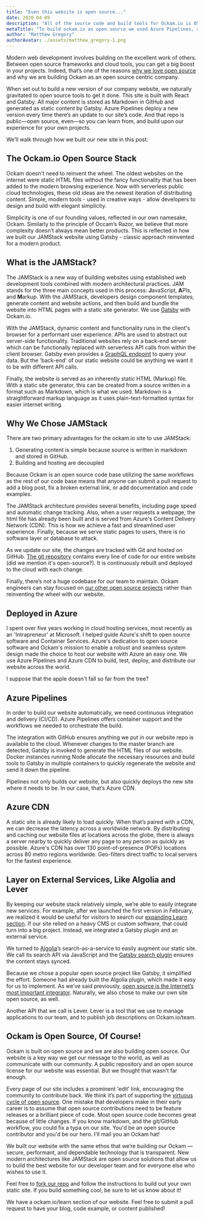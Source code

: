 ```yaml
---
title: "Even this website is open source..."
date: 2020-04-09
description: "All of the source code and build tools for Ockam.io is OSS. This is how we built it..."
metaTitle: "To build ockam.io as open source we used Azure Pipelines, a CDN, JAMstack, GitHub and a bunch of other awesome tools. This is how we did it."
author: "Matthew Gregory"
authorAvatar: ./assets/matthew_gregory-1.png
---
```


Modern web development involves building on the excellent work of others. Between open source frameworks and cloud tools, you can get a big boost in your projects. Indeed, that’s one of the reasons [why we love open source](https://www.ockam.io/learn/blog/why_we_love_open_source) and why we are building Ockam as an open source centric company.

When set out to build a new version of our company website, we naturally gravitated to open source tools to get it done. This site is built with React and Gatsby. All major content is stored as Markdown in GitHub and generated as static content by Gatsby. Azure Pipelines deploy a new version every time there’s an update to our site’s code. And that repo is public—open source, even—so you can learn from, and build upon our experience for your own projects.

We’ll walk through how we built our new site in this post:

## The Ockam.io Open Source Stack
Ockam doesn't need to reinvent the wheel. The oldest websites on the internet were static HTML files without the fancy functionality that has been added to the modern browsing experience. Now with serverless public cloud technologies, these old ideas are the newest iteration of distributing content. Simple, modern tools - used in creative ways - allow developers to design and build with elegant simplicity.

Simplicity is one of our founding values, reflected in our own namesake, Ockam. Similarly to the principle of Occam’s Razor, we believe that more complexity doesn’t always mean better products. This is reflected in how we built our JAMStack website using Gatsby - classic approach reinvented for a modern product.

## What is the JAMStack?
The JAMStack is a new way of building websites using established web development tools combined with modern architectural practices. JAM stands for the three main concepts used in this process: **J**avaScript, **A**PIs, and **M**arkup. With the JAMStack, developers design component templates, generate content and website actions, and then build and bundle the website into HTML pages with a static site generator. We use [Gatsby](https://www.gatsbyjs.org) with Ockam.io.

With the JAMStack, dynamic content and functionality runs in the client's browser for a performant user experience. APIs are used to abstract out server-side functionality. Traditional websites rely on a back-end server which can be functionally replaced with serverless API calls from within the client browser. Gatsby even provides a [GraphQL endpoint](https://www.gatsbyjs.org/tutorial/part-five/#introducing-graphiql) to query your data. But the 'back-end' of our static website could be anything we want it to be with different API calls.

Finally, the website is served as an inherently static HTML (Markup) file. With a static site generator, this can be created from a source written in a format such as Markdown, which is what we used. Markdown is a straightforward markup language as it uses plain-text-formatted syntax for easier internet writing.

## Why We Chose JAMStack
There are two primary advantages for the ockam.io site to use JAMStack:

1. Generating content is simple because source is written in markdown and stored in GitHub.
2. Building and hosting are decoupled

Because Ockam is an open source code base utilizing the same workflows as the rest of our code base means that anyone can submit a pull request to add a blog post, fix a broken external link, or add documentation and code examples.

The JAMStack architecture provides several benefits, including page speed and automatic change tracking. Also, when a user requests a webpage, the html file has already been built and is served from Azure's Content Delivery Network (CDN). This is how we achieve a fast and streamlined user experience. Finally, because we serve static pages to users, there is no software layer or database to attack.

As we update our site, the changes are tracked with Git and hosted on GitHub. [The git repository](https://github.com/ockam-network/website) contains every line of code for our entire website (did we mention it's open-source?). It is continuously rebuilt and deployed to the cloud with each change.

Finally, there’s not a huge codebase for our team to maintain. Ockam engineers can stay focused on [our other open source projects](https://github.com/ockam-network) rather than reinventing the wheel with our website.

## Deployed in Azure
I spent over five years working in cloud hosting services, most recently as an 'Intrapreneur' at Microsoft. I helped guide Azure's shift to open source software and Container Services. Azure's dedication to open source software and Ockam's mission to enable a robust and seamless system design made the choice to host our website with Azure an easy one. We use Azure Pipelines and Azure CDN to build, test, deploy, and distribute our website across the world.

I suppose that the apple doesn't fall so far from the tree?

## Azure Pipelines
In order to build our website automatically, we need continuous integration and delivery (CI/CD). Azure Pipelines offers container support and the workflows we needed to orchestrate the build.

The integration with GitHub ensures anything we put in our website repo is available to the cloud. Whenever changes to the master branch are detected, Gatsby is invoked to generate the HTML files of our website. Docker instances running Node allocate the necessary resources and build tools to Gatsby in multiple containers to quickly regenerate the website and send it down the pipeline.

Pipelines not only builds our website, but also quickly deploys the new site where it needs to be. In our case, that’s Azure CDN.

## Azure CDN
A static site is already likely to load quickly. When that’s paired with a CDN, we can decrease the latency across a worldwide network. By distributing and caching our website files at locations across the globe, there is always a server nearby to quickly deliver any page to any person as quickly as possible. Azure's CDN has over 130 point-of-presence (POPs) locations across 80 metro regions worldwide. Geo-filters direct traffic to local servers for the fastest experience.

## Layer on External Services, Like Algolia and Lever
By keeping our website stack relatively simple, we’re able to easily integrate new services. For example, after we launched the first version in February, we realized it would be useful for visitors to search our [expanding Learn section](https://www.ockam.io/learn). If our site relied on a heavy CMS or custom software, that could turn into a big project. Instead, we integrated a Gatsby plugin and an external service.

We turned to [Algolia](https://www.algolia.com/)’s search-as-a-service to easily augment our static site. We call its search API via JavaScript and the [Gatsby search plugin](https://www.gatsbyjs.org/docs/adding-search-with-algolia/) ensures the content stays synced.

Because we chose a popular open source project like Gatsby, it simplified the effort. Someone had already built the Algolia plugin, which made it easy for us to implement. As we’ve said previously, [open source is the Internet’s most important integrator](https://www.ockam.io/learn/blog/open_source_as_an_integrator/). Naturally, we also chose to make our own site open source, as well.

Another API that we call is Lever. Lever is a tool that we use to manage applications to our team, and to publish job descriptions on Ockam.io/team.

## Ockam is Open Source, Of Course!
Ockam is built on open source and we are also building open source. Our website is a key way we get our message to the world, as well as communicate with our community. A public repository and an open source license for our website was essential. But we thought that wasn’t far enough.

Every page of our site includes a prominent 'edit' link, encouraging the community to contribute back. We think it’s part of supporting the [virtuous cycle of open source](https://www.ockam.io/learn/blog/why_we_love_open_source/). One mistake that developers make in their early career is to assume that open source contributions need to be feature releases or a brilliant piece of code. Most open source code becomes great because of little changes. If you know markdown, and the git/GitHub workflow, you could fix a typa on our site. You'd be an open source contributor and you'd be our hero. I'll mail you an Ockam hat!

We built our website with the same ethos that we’re building our Ockam — secure, performant, and dependable technology that is transparent. New modern architectures like JAMStack are open source solutions that allow us to build the best website for our developer team and for everyone else who wishes to use it.

Feel free to [fork our repo](https://github.com/ockam-network/website) and follow the instructions to build out your own static site. If you build something cool, be sure to let us know about it!

We have a ockam.io/learn section of our website. Feel free to submit a pull request to have your blog, code example, or content published!
